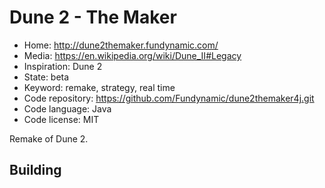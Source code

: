 # Dune 2 - The Maker

- Home: http://dune2themaker.fundynamic.com/
- Media: https://en.wikipedia.org/wiki/Dune_II#Legacy
- Inspiration: Dune 2
- State: beta
- Keyword: remake, strategy, real time
- Code repository: https://github.com/Fundynamic/dune2themaker4j.git
- Code language: Java
- Code license: MIT

Remake of Dune 2.

## Building
